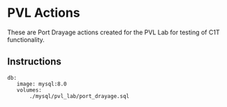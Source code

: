 # PVL Actions
These are Port Drayage actions created for the PVL Lab for testing of C1T functionality.

## Instructions
```
db:
   image: mysql:8.0
   volumes:
       ./mysql/pvl_lab/port_drayage.sql
```
